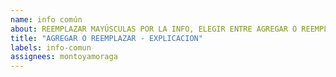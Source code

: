 ```yaml
---
name: info común
about: REEMPLAZAR MAYÚSCULAS POR LA INFO, ELEGIR ENTRE AGREGAR O REEMPLAZAR
title: "AGREGAR O REEMPLAZAR - EXPLICACION"
labels: info-comun
assignees: montoyamoraga
---
```


